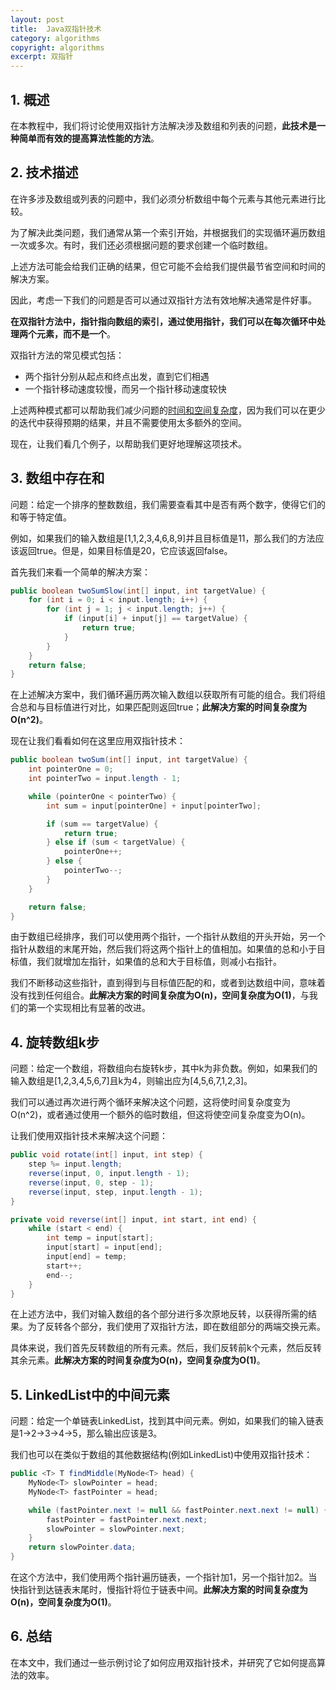 ```yaml
---
layout: post
title:  Java双指针技术
category: algorithms
copyright: algorithms
excerpt: 双指针
---
```


## 1. 概述

在本教程中，我们将讨论使用双指针方法解决涉及数组和列表的问题，**此技术是一种简单而有效的提高算法性能的方法**。

## 2. 技术描述

在许多涉及数组或列表的问题中，我们必须分析数组中每个元素与其他元素进行比较。

为了解决此类问题，我们通常从第一个索引开始，并根据我们的实现循环遍历数组一次或多次。有时，我们还必须根据问题的要求创建一个临时数组。

上述方法可能会给我们正确的结果，但它可能不会给我们提供最节省空间和时间的解决方案。

因此，考虑一下我们的问题是否可以通过双指针方法有效地解决通常是件好事。

**在双指针方法中，指针指向数组的索引，通过使用指针，我们可以在每次循环中处理两个元素，而不是一个**。

双指针方法的常见模式包括：

- 两个指针分别从起点和终点出发，直到它们相遇
- 一个指针移动速度较慢，而另一个指针移动速度较快

上述两种模式都可以帮助我们减少问题的[时间和空间复杂度](https://www.baeldung.com/java-algorithm-complexity)，因为我们可以在更少的迭代中获得预期的结果，并且不需要使用太多额外的空间。

现在，让我们看几个例子，以帮助我们更好地理解这项技术。

## 3. 数组中存在和

问题：给定一个排序的整数数组，我们需要查看其中是否有两个数字，使得它们的和等于特定值。

例如，如果我们的输入数组是[1,1,2,3,4,6,8,9\]并且目标值是11，那么我们的方法应该返回true。但是，如果目标值是20，它应该返回false。

首先我们来看一个简单的解决方案：
```java
public boolean twoSumSlow(int[] input, int targetValue) {
    for (int i = 0; i < input.length; i++) {
        for (int j = 1; j < input.length; j++) {
            if (input[i] + input[j] == targetValue) {
                return true;
            }
        }
    }
    return false;
}
```

在上述解决方案中，我们循环遍历两次输入数组以获取所有可能的组合。我们将组合总和与目标值进行对比，如果匹配则返回true；**此解决方案的时间复杂度为O(n^2)**。 

现在让我们看看如何在这里应用双指针技术：
```java
public boolean twoSum(int[] input, int targetValue) {
    int pointerOne = 0;
    int pointerTwo = input.length - 1;

    while (pointerOne < pointerTwo) {
        int sum = input[pointerOne] + input[pointerTwo];

        if (sum == targetValue) {
            return true;
        } else if (sum < targetValue) {
            pointerOne++;
        } else {
            pointerTwo--;
        }
    }

    return false;
}
```

由于数组已经排序，我们可以使用两个指针，一个指针从数组的开头开始，另一个指针从数组的末尾开始，然后我们将这两个指针上的值相加。如果值的总和小于目标值，我们就增加左指针，如果值的总和大于目标值，则减小右指针。

我们不断移动这些指针，直到得到与目标值匹配的和，或者到达数组中间，意味着没有找到任何组合。**此解决方案的时间复杂度为O(n)，空间复杂度为O(1)**，与我们的第一个实现相比有显著的改进。

## 4. 旋转数组k步

问题：给定一个数组，将数组向右旋转k步，其中k为非负数。例如，如果我们的输入数组是[1,2,3,4,5,6,7\]且k为4，则输出应为[4,5,6,7,1,2,3\]。

我们可以通过再次进行两个循环来解决这个问题，这将使时间复杂度变为O(n^2)，或者通过使用一个额外的临时数组，但这将使空间复杂度变为O(n)。

让我们使用双指针技术来解决这个问题：
```java
public void rotate(int[] input, int step) {
    step %= input.length;
    reverse(input, 0, input.length - 1);
    reverse(input, 0, step - 1);
    reverse(input, step, input.length - 1);
}

private void reverse(int[] input, int start, int end) {
    while (start < end) {
        int temp = input[start];
        input[start] = input[end];
        input[end] = temp;
        start++;
        end--;
    }
}
```

在上述方法中，我们对输入数组的各个部分进行多次原地反转，以获得所需的结果。为了反转各个部分，我们使用了双指针方法，即在数组部分的两端交换元素。

具体来说，我们首先反转数组的所有元素。然后，我们反转前k个元素，然后反转其余元素。**此解决方案的时间复杂度为O(n)，空间复杂度为O(1)**。

## 5. LinkedList中的中间元素

问题：给定一个单链表LinkedList，找到其中间元素。例如，如果我们的输入链表是1->2->3->4->5，那么输出应该是3。

我们也可以在类似于数组的其他数据结构(例如LinkedList)中使用双指针技术：
```java
public <T> T findMiddle(MyNode<T> head) {
    MyNode<T> slowPointer = head;
    MyNode<T> fastPointer = head;

    while (fastPointer.next != null && fastPointer.next.next != null) {
        fastPointer = fastPointer.next.next;
        slowPointer = slowPointer.next;
    }
    return slowPointer.data;
}
```

在这个方法中，我们使用两个指针遍历链表，一个指针加1，另一个指针加2。当快指针到达链表末尾时，慢指针将位于链表中间。**此解决方案的时间复杂度为O(n)，空间复杂度为O(1)**。

## 6. 总结

在本文中，我们通过一些示例讨论了如何应用双指针技术，并研究了它如何提高算法的效率。